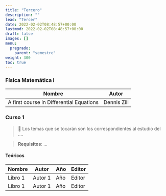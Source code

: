 ```yaml
---
title: "Tercero"
description: ""
lead: "Tercer"
date: 2022-02-02T08:48:57+00:00
lastmod: 2022-02-02T08:48:57+00:00
draft: false
images: []
menu:
  pregrado:
    parent: "semestre"
weight: 300
toc: true
---
```


### Física Matemática I

|Nombre|Autor|
|------|-----|
|A first course in Differential Equations|Dennis Zill|

### Curso 1

> 📌 Los temas que se tocarán son los correspondientes al estudio del ....

> <b>Requisitos</b>: ...

#### Teóricos

|Nombre|Autor|Año|Editor|
|------|-----|---|------|
|Libro 1|Autor 1|Año|Editor|
|Libro 1|Autor 1|Año|Editor|